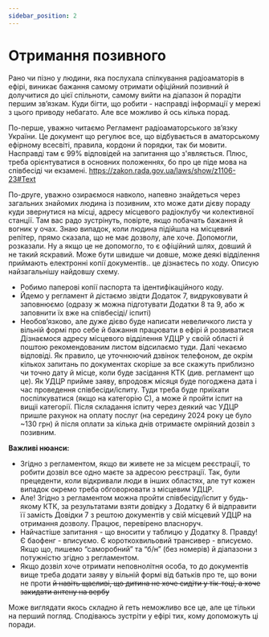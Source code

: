 ```yaml
---
sidebar_position: 2
---
```


# Отримання позивного

Рано чи пізно у людини, яка послухала спілкування радіоаматорів в ефірі, виникає
бажання самому отримати офіційний позивний й долучитися до цієї спільноти,
самому вийти на діапазон й порадіти першим звʼязкам. Куди бігти, що робити -
насправді інформації у мережі з цього приводу небагато. Але все можливо й ось
кілька порад.

По-перше, уважно читаємо Регламент радіоаматорського звʼязку України. Це
документ що регулює все, що відбувається в аматорському ефірному всесвіті,
правила, кордони й порядки, так би мовити. Насправді там є 99% відповідей на запитання
що з'являється. Плюс, треба орієнтуватися в основних положеннях, бо про це
піде мова на співбесіді чи екзамені. https://zakon.rada.gov.ua/laws/show/z1106-23#Text

По-друге, уважно озираємося навколо, напевно знайдеться через загальних
знайомих людина із позивним, хто може дати дієву пораду куди звернутися на місці,
адресу місцевого радіоклубу чи колективної станції. Там вас радо зустрінуть,
повірте, якщо побачать бажання й вогник у очах.
Знаю випадок, коли людина підійшла на місцевий репітер, прямо сказала, що не
має дозволу, але хоче. Допомогли, розказали.
Ну а якщо це не допомогло, то є офіційний шлях, довший й не такий яскравий.
Може бути швидше чи довше, може деякі відділення приймають електронні копії
документів.. це дізнаєтесь по ходу. Описую найзагальнішу найдовшу схему.
- Робимо паперові копії паспорта та ідентифікаційного коду.
- Йдемо у регламент й дістаємо звідти Додаток 7, видруковувати й заповнюємо
  (одразу ж можна підготувати Додатки 8 та 9, або ж заповнити їх вже на співбесіді/
  іспиті)
- Необовʼязково, але дуже дієво буде написати невеличкого листа у вільній формі
  про себе й бажання працювати в ефірі й розвиватися
  Дізнаємося адресу місцевого відділення УДЦР у своїй області й поштою
  рекомендованим листом відсилаємо туди. Далі чекаємо відповіді. Як правило, це
  уточнюючий дзвінок телефоном, де окрім кількох запитань по документах скоріше
  за все скажуть приблизно чи точно дату й місце, коли буде засідання КТК (див.
  регламент що це). Як УДЦР прийме заяву, впродовж місяця буде погоджена дата і
  час проведення співбесіди/іспиту. Туди треба буде приїхати поспілкуватися (якщо на
  категорію С), а може й пройти іспит на вищіі категорії.
  Після складання іспиту через деякий час УДЦР пришле рахунок на оплату послуг
  (на середину 2024 року це було ~130 грн) й після оплати за кілька днів отримаєте
  омріяний дозвіл з позивним.


**Важливі нюанси:**
- Згідно з регламентом, якщо ви живете не за місцем реєстрації, то робити дозвіл все
  одно маєте за адресою реєстрації. Так, були прецеденти, коли відкривали люди в
  інших областях, але тут кожен випадок окремо треба обговорювати з місцевим
  УДЦР.
- Але! Згідно з регламентом можна пройти співбесіду/іспит у будь-якому КТК, за результатами 
взяти довідку з Додатку 6 й відправити її замість Довідки 7 з рештою документів у свій місцевий УДЦР 
на отримання дозволу. Працює, перевірено власноруч.
- Найчастіше запитання - що вносити у таблицю у Додатку 8. Правду! Є баофенг -
  вписуємо. Є короткохвильовий трансивер - вписуємо. Якщо що, пишемо
  “саморобний” та “б/н” (без номерів) й діапазони з потужністю згідно з регламентом.
- Якщо дозвіл хоче отримати неповнолітня особа, то до документів вище треба
  додати заяву у вільній формі від батьків про те, що вони не проти ~~й навіть щасливі,
  що дитина не хоче сидіти у тік-тоці, а хоче закидати антену на вербу~~

Може виглядати якось складно й геть неможливо все це, але це тільки на перший
погляд. Сподіваюсь зустріти у ефірі тих, кому допоможуть ці поради.